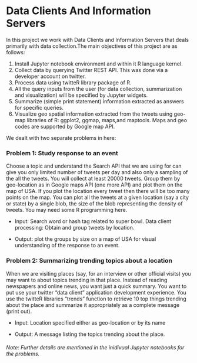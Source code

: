 # Data Clients And Information Servers

In this project we work with Data Clients and Information Servers that deals primarily with data collection.The main objectives of this project are as follows:

1. Install Jupyter notebook environment and within it R language kernel.
2. Collect data by querying Twitter REST API. This was done via a developer account on twitter.
4. Process data using twitteR library package of R.
5. All the query inputs from the user (for data collection, summarization and visualization) will be specified by Jupyter widgets.
6. Summarize (simple print statement) information extracted as answers for specific queries.
7. Visualize geo spatial information extracted from the tweets using geo-map libraries of R: ggplot2, ggmap, maps,and maptools. Maps and geo codes are supported by Google map API.

We dealt with two separate problems in here:

### Problem 1: Study response to an event

Choose a topic and understand the Search API that we are using for can give you only limited number of tweets per day and also only a sampling of the all the tweets. You will collect at least 20000 tweets. Group them by geo-location as in Google maps API (one more API) and plot them on the map of USA. If you plot the location every tweet then there will be too many points on the map. You can plot all the tweets at a given location (say a city or state) by a single blob, the size of the blob representing the density of tweets. You may need some R programming here.

- Input: Search word or hash tag related to super bowl. Data client processing: Obtain and group tweets by location.

- Output: plot the groups by size on a map of USA for visual understanding of the response to an event. 

### Problem 2: Summarizing trending topics about a location

When we are visiting places (say, for an interview or other official visits) you may want to about topics trending in that place. Instead of reading newspapers and online news, you want just a quick summary. You want to put use your twitter “data client” application development experience. You use the twitteR libraries “trends” function to retrieve 10 top things trending about the place and summarize it appropriately as a complete message (print out).

- Input: Location specified either as geo-location or by its name

- Output: A message listing the topics trending about the place.

###### *Note: Further details are mentioned in the inidivual Jupyter notebooks for the problems.*
